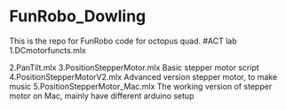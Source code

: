 # FunRobo_Dowling
This is the repo for FunRobo code for octopus quad.
#ACT lab
1.DCmotorfuncts.mlx

2.PanTilt.mlx
3.PositionStepperMotor.mlx
Basic stepper motor script
4.PositionStepperMotorV2.mlx
Advanced version stepper motor, to make music
5.PositionStepperMotor_Mac.mlx
The working version of stepper motor on Mac, mainly have different arduino setup
